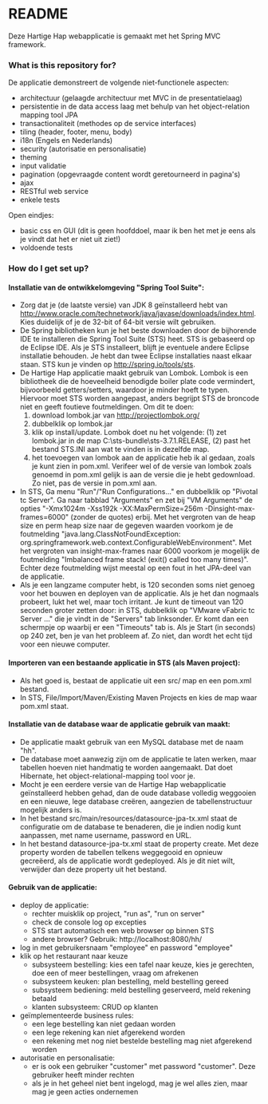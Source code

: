 # README #

Deze Hartige Hap webapplicatie is gemaakt met het Spring MVC framework.

### What is this repository for? ###

De applicatie demonstreert de volgende niet-functionele aspecten:

* architectuur (gelaagde architectuur met MVC in de presentatielaag)
* persistentie in de data access laag met behulp van het object-relation mapping tool JPA 
* transactionaliteit (methodes op de service interfaces)
* tiling (header, footer, menu, body)
* i18n (Engels en Nederlands)
* security (autorisatie en personalisatie)
* theming
* input validatie
* pagination (opgevraagde content wordt geretourneerd in pagina's)
* ajax
* RESTful web service
* enkele tests


Open eindjes:

* basic css en GUI (dit is geen hoofddoel, maar ik ben het met je eens als je vindt dat het er niet uit ziet!)
* voldoende tests


### How do I get set up? ###

#### Installatie van de ontwikkelomgeving "Spring Tool Suite": ####

* Zorg dat je (de laatste versie) van JDK 8 geïnstalleerd hebt van http://www.oracle.com/technetwork/java/javase/downloads/index.html. Kies duidelijk of je de 32-bit of 64-bit versie wilt gebruiken.
* De Spring bibliotheken kun je het beste downloaden door de bijhorende IDE te installeren die Spring Tool Suite (STS) heet. STS is gebaseerd op de Eclipse IDE. Als je STS installeert, blijft je eventuele andere Eclipse installatie behouden. Je hebt dan twee Eclipse installaties naast elkaar staan. STS kun je vinden op http://spring.io/tools/sts. 
* De Hartige Hap applicatie maakt gebruik van Lombok. Lombok is een bibliotheek die de hoeveelheid benodigde boiler plate code vermindert, bijvoorbeeld getters/setters, waardoor je minder hoeft te typen. Hiervoor moet STS worden aangepast, anders begrijpt STS de broncode niet en geeft foutieve foutmeldingen. Om dit te doen:
    1. download lombok.jar van http://projectlombok.org/
    2. dubbelklik op lombok.jar
    3. klik op install/update. Lombok doet nu het volgende: (1) zet lombok.jar in de map C:\sts-bundle\sts-3.7.1.RELEASE, (2) past het bestand STS.INI aan wat te vinden is in dezelfde map.
    4. het toevoegen van lombok aan de applicatie heb ik al gedaan, zoals je kunt zien in pom.xml. Verifeer wel of de versie van lombok zoals genoemd in pom.xml gelijk is aan de versie die je hebt gedownload. Zo niet, pas de versie in pom.xml aan.
* In STS, Ga menu "Run"/"Run Configurations..." en dubbelklik op "Pivotal tc Server". Ga naar tabblad "Arguments" en zet bij "VM Arguments" de opties "-Xmx1024m -Xss192k -XX:MaxPermSize=256m -Dinsight-max-frames=6000" (zonder de quotes) erbij. Met het vergroten van de heap size en perm heap size naar de gegeven waarden voorkom je de foutmelding "java.lang.ClassNotFoundException: org.springframework.web.context.ConfigurableWebEnvironment". Met het vergroten van insight-max-frames naar 6000 voorkom je mogelijk de foutmelding "Imbalanced frame stack! (exit() called too many times)". Echter deze foutmelding wijst meestal op een fout in het JPA-deel van de applicatie.
* Als je een langzame computer hebt, is 120 seconden soms niet genoeg voor het bouwen en deployen van de applicatie. Als je het dan nogmaals probeert, lukt het wel, maar toch irritant. Je kunt de timeout van 120 seconden groter zetten door: in STS, dubbelklik op "VMware vFabric tc Server ..." die je vindt in de "Servers" tab linksonder. Er komt dan een schermpje op waarbij er een "Timeouts" tab is. Als je Start (in seconds) op 240 zet, ben je van het probleem af. Zo niet, dan wordt het echt tijd voor een nieuwe computer.

#### Importeren van een bestaande applicatie in STS (als Maven project): ####

* Als het goed is, bestaat de applicatie uit een src/ map en een pom.xml bestand.
* In STS, File/Import/Maven/Existing Maven Projects en kies de map waar pom.xml staat.


#### Installatie van de database waar de applicatie gebruik van maakt: ####

* De applicatie maakt gebruik van een MySQL database met de naam "hh".
* De database moet aanwezig zijn om de applicatie te laten werken, maar tabellen hoeven niet handmatig te worden aangemaakt. Dat doet Hibernate, het object-relational-mapping tool voor je.
* Mocht je een eerdere versie van de Hartige Hap webapplicatie geïnstalleerd hebben gehad, dan de oude database volledig weggooien en een nieuwe, lege database creëren, aangezien de tabellenstructuur mogelijk anders is. 
* In het bestand src/main/resources/datasource-jpa-tx.xml staat de configuratie om de database te benaderen, die je indien nodig kunt aanpassen, met name username, password en URL. 
* In het bestand datasource-jpa-tx.xml staat de property <prop key="hibernate.hbm2ddl.auto">create</prop>. Met deze property worden de tabellen telkens weggegooid en opnieuw gecreëerd, als de applicatie wordt gedeployed. Als je dit niet wilt, verwijder dan deze property uit het bestand.


#### Gebruik van de applicatie: ####

* deploy de applicatie:
    * rechter muisklik op project, "run as", "run on server"
    * check de console log op excepties
    * STS start automatisch een web browser op binnen STS
    * andere browser? Gebruik: http://localhost:8080/hh/
* log in met gebruikersnaam "employee" en password "employee"
* klik op het restaurant naar keuze
    * subsysteem bestelling: kies een tafel naar keuze, kies je gerechten, doe een of meer bestellingen, vraag om afrekenen
    * subsysteem keuken: plan bestelling, meld bestelling gereed
    * subsysteem bediening: meld bestelling geserveerd, meld rekening betaald
    * klanten subsysteem: CRUD op klanten
* geïmplementeerde business rules:
    * een lege bestelling kan niet gedaan worden
    * een lege rekening kan niet afgerekend worden
    * een rekening met nog niet bestelde bestelling mag niet afgerekend worden
* autorisatie en personalisatie:
    * er is ook een gebruiker "customer" met password "customer". Deze gebruiker heeft minder rechten
    * als je in het geheel niet bent ingelogd, mag je wel alles zien, maar mag je geen acties ondernemen